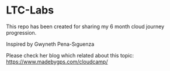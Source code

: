 # LTC-Labs
This repo has been created for sharing my 6 month cloud journey progression.

Inspired by Gwyneth Pena-Sıguenza

Please check her blog which related about this topic: https://www.madebygps.com/cloudcamp/

